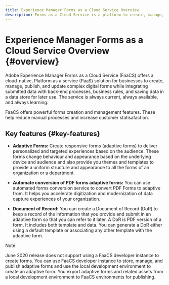 ```yaml
---
title: Experience Manager Forms as a Cloud Service Overview
description: Forms as a Cloud Service is a platform to create, manage, publish enterprise-class forms and business processes.
---
```


# Experience Manager Forms as a Cloud Service Overview {#overview}

Adobe Experience Manager Forms as a Cloud Service (FaaCS) offers a cloud-native, Platform as a service (PaaS) solution for businesses to create, manage, publish, and update complex digital forms while integrating submitted data with back-end processes, business rules, and saving data in a data store for later use. The service is always current, always available, and always learning.

FaaCS offers powerful forms creation and management features. These help reduce manual processes and increase customer statisafaction.

## Key features {#key-features}


* **Adaptive Forms:** Create responsive forms (adaptive forms) to deliver personalized and targeted experiences based on the audience. These forms change behaviour and appearance based on the underlying device and audience and also provide you themes and templates to provide a uniform structure and appearance to all the forms of an organization or a department.


* **Automate conversion of PDF forms adaptive forms:** You can use automated forms conversion service to convert PDF Forms to adaptive from. It helps you accelerate digitization and modernization of data capture experiences of your organization. 

* **Document of Record:** You can create a Document of Record (DoR) to keep a record of the information that you provide and submit in an adaptive form so that you can refer to it later. A DoR is PDF version of a form. It includes both template and data. You can generate a DoR either using a default template or associating any other template with the adaptive form.





>[!NOTE]
>
> June 2020 release does not support using a FaaCS developer instance to create forms. You can use FaaCS developer instance to store, manage, and publish adaptive forms and use the local development environment to create an adaptive form. You export adaptive forms and related assets from a local development environment to FaaCS environments for publishing.

